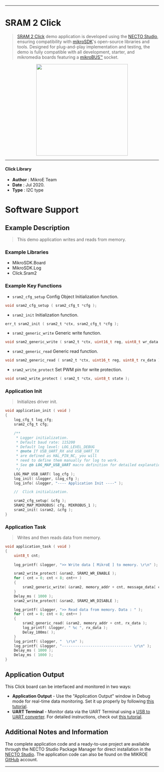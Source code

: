 
---
# SRAM 2 Click

> [SRAM 2 Click](https://www.mikroe.com/?pid_product=MIKROE-4178) demo application is developed using
the [NECTO Studio](https://www.mikroe.com/necto), ensuring compatibility with [mikroSDK](https://www.mikroe.com/mikrosdk)'s
open-source libraries and tools. Designed for plug-and-play implementation and testing, the demo is fully compatible with
all development, starter, and mikromedia boards featuring a [mikroBUS&trade;](https://www.mikroe.com/mikrobus) socket.

<p align="center">
  <img src="https://www.mikroe.com/?pid_product=MIKROE-4178&image=1" height=300px>
</p>

---

#### Click Library

- **Author**        : MikroE Team
- **Date**          : Jul 2020.
- **Type**          : I2C type

# Software Support

## Example Description

> This demo application writes and reads from memory. 

### Example Libraries

- MikroSDK.Board
- MikroSDK.Log
- Click.Sram2

### Example Key Functions

- `sram2_cfg_setup` Config Object Initialization function. 
```c
void sram2_cfg_setup ( sram2_cfg_t *cfg );
``` 
 
- `sram2_init` Initialization function. 
```c
err_t sram2_init ( sram2_t *ctx, sram2_cfg_t *cfg );
```

- `sram2_generic_write` Generic write function. 
```c
void sram2_generic_write ( sram2_t *ctx, uint16_t reg, uint8_t wr_data );
```
 
- `sram2_generic_read` Generic read function. 
```c
void sram2_generic_read ( sram2_t *ctx, uint16_t reg, uint8_t rx_data );
```

- `sram2_write_protect` Set PWM pin for write protection. 
```c
void sram2_write_protect ( sram2_t *ctx, uint8_t state );
```

### Application Init

> Initializes driver init.

```c
void application_init ( void )
{
    log_cfg_t log_cfg;
    sram2_cfg_t cfg;

    /** 
     * Logger initialization.
     * Default baud rate: 115200
     * Default log level: LOG_LEVEL_DEBUG
     * @note If USB_UART_RX and USB_UART_TX 
     * are defined as HAL_PIN_NC, you will 
     * need to define them manually for log to work. 
     * See @b LOG_MAP_USB_UART macro definition for detailed explanation.
     */
    LOG_MAP_USB_UART( log_cfg );
    log_init( &logger, &log_cfg );
    log_info( &logger, "---- Application Init ----" );

    //  Click initialization.

    sram2_cfg_setup( &cfg );
    SRAM2_MAP_MIKROBUS( cfg, MIKROBUS_1 );
    sram2_init( &sram2, &cfg );
}
```

### Application Task

> Writes and then reads data from memory.

```c
void application_task ( void )
{
    uint8_t cnt;
     
    log_printf( &logger, ">> Write data [ MikroE ] to memory. \r\n" );

    sram2_write_protect( &sram2, SRAM2_WR_ENABLE );
    for ( cnt = 0; cnt < 8; cnt++ )
    {
        sram2_generic_write( &sram2, memory_addr + cnt, message_data[ cnt ] );
    }
    Delay_ms ( 1000 );
    sram2_write_protect( &sram2, SRAM2_WR_DISABLE );

    log_printf( &logger, ">> Read data from memory. Data : " );
    for ( cnt = 0; cnt < 8; cnt++ )
    {
        sram2_generic_read( &sram2, memory_addr + cnt, rx_data );
        log_printf( &logger, " %c ", rx_data );
        Delay_100ms( );
    }
    log_printf( &logger, "  \r\n" );
    log_printf( &logger, "-------------------------------- \r\n" );
    Delay_ms ( 1000 );
    Delay_ms ( 1000 );
}
```


## Application Output

This Click board can be interfaced and monitored in two ways:
- **Application Output** - Use the "Application Output" window in Debug mode for real-time data monitoring.
Set it up properly by following [this tutorial](https://www.youtube.com/watch?v=ta5yyk1Woy4).
- **UART Terminal** - Monitor data via the UART Terminal using
a [USB to UART converter](https://www.mikroe.com/click/interface/usb?interface*=uart,uart). For detailed instructions,
check out [this tutorial](https://help.mikroe.com/necto/v2/Getting%20Started/Tools/UARTTerminalTool).

## Additional Notes and Information

The complete application code and a ready-to-use project are available through the NECTO Studio Package Manager for 
direct installation in the [NECTO Studio](https://www.mikroe.com/necto). The application code can also be found on
the MIKROE [GitHub](https://github.com/MikroElektronika/mikrosdk_click_v2) account.

---
